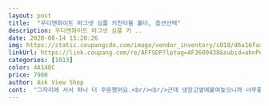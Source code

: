 ```yaml
---
layout: post 
title:  "우디앤화이트 마그넷 심플 키친타올 홀더, 옵션선택" 
description: 우디앤화이트 마그넷 심플 키 ..
date: 2020-08-14 15:20:26 
img: https://static.coupangcdn.com/image/vendor_inventory/c018/d6a16faa8f6006736167b4cbf1d5f1e173c4f02cfbcec42c8d8369e00f43.jpg 
linkUrl: https://link.coupang.com/re/AFFSDP?lptag=AF3600438&subid=ahnPublicAsk&pageKey=219216884&itemId=680226413&vendorItemId=4978481738&traceid=V0-113-2372773483a6e662 
categories: [1013] 
color: 4A148C 
price: 7900 
author: Ask View Shop 
cont:  "그자리에 서서 하나 더 주문했어요.<br/><br/>근데 냉장고옆에붙여놓으니까 너무좋네요ㅋㅋㅋㅋㅋㅋㅋ거슬리지도않고 자석힘이 겁나좋아서 짱짱하고 흘러내릴것같지도않고 그냥좋습니닼ㅋ완전만족!!!!!!<br/>너무 만족한 나머지<br/>너무조아요ㅋㅋㅋㅋ냉장고에 뙇붙여놓고 쓰니까좋네요<br/>무조건 사세요.<br/><br/>받자마자 부착하고<br/>부착력 손으로 떼기 힘들정도에요.<br/><br/>완전 강추<br/>이건 대박상품이에요.<br/><br/>이게 씽크대 위에문틈에 꼽아놓는게잇던데 그거는 시야를가리는것같고 뭔가거추장스러울것같아서 안사고잇엇거든여<br/>자석이 단단하니 튼튼해요<br/>재구매입니다<br/>칼라도 맘에 듭니다<br/>후기잘안쓰는데ㅋㅋㅋㅋ개만족이라씁니다<br/>" 
---
```

